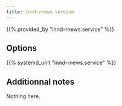 ```yaml
---
title: innd-rnews.service
---
```


{{% provided_by "innd-rnews.service" %}}

## Options

{{% systemd_unit "innd-rnews.service" %}}

## Additionnal notes

Nothing here.